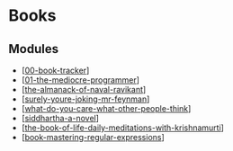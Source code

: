 # Books

Modules
---

- [[00-book-tracker]]
- [[01-the-mediocre-programmer]]
- [[the-almanack-of-naval-ravikant]]
- [[surely-youre-joking-mr-feynman]]
- [[what-do-you-care-what-other-people-think]]
- [[siddhartha-a-novel]]
- [[the-book-of-life-daily-meditations-with-krishnamurti]]
- [[book-mastering-regular-expressions]]

[//begin]: # "Autogenerated link references for markdown compatibility"
[00-book-tracker]: 00-book-tracker.md "Book Tracker"
[01-the-mediocre-programmer]: 01-the-mediocre-programmer.md "The Mediocre Programmer"
[the-almanack-of-naval-ravikant]: the-almanack-of-naval-ravikant.md "The Almanack of Naval Ravikant"
[surely-youre-joking-mr-feynman]: surely-youre-joking-mr-feynman.md "Surely You'Re Joking, Mr. Feynman"
[what-do-you-care-what-other-people-think]: what-do-you-care-what-other-people-think.md "What Do You Care What Other People Think?"
[siddhartha-a-novel]: siddhartha-a-novel.md "Siddhartha: A Novel"
[the-book-of-life-daily-meditations-with-krishnamurti]: the-book-of-life-daily-meditations-with-krishnamurti.md "The Book Of Life: Daily Meditations With Krishnamurti"
[book-mastering-regular-expressions]: ../programming/regex/book-mastering-regular-expressions/book-mastering-regular-expressions.md "Book: Mastering Regular Expressions"
[//end]: # "Autogenerated link references"
